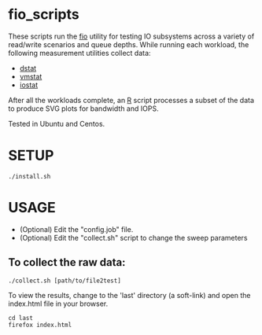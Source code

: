 # fio_scripts
These scripts run the [fio](https://linux.die.net/man/1/fio) utility for testing IO
subsystems across a variety of read/write scenarios and queue depths.  While
running each workload, the following measurement utilities collect data:
- [dstat](http://dag.wiee.rs/home-made/dstat/)
- [vmstat](https://linux.die.net/man/8/vmstat)
- [iostat](https://linux.die.net/man/1/iostat)

After all the workloads complete, an [R](https://www.r-project.org/) script
processes a subset of the data to produce SVG plots for bandwidth and IOPS.

Tested in Ubuntu and Centos.

SETUP
=====
```
./install.sh
```

USAGE
=====
- (Optional) Edit the "config.job" file.
- (Optional) Edit the "collect.sh" script to change the sweep parameters

To collect the raw data:
-----------------------
```
./collect.sh [path/to/file2test]
```
To view the results, change to the 'last' directory (a soft-link) and open the
index.html file in your browser.
```
cd last
firefox index.html
```
